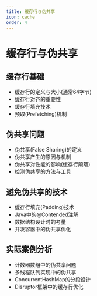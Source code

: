 ```yaml
---
title: 缓存行与伪共享
icon: cache
order: 4
---
```


# 缓存行与伪共享

## 缓存行基础

- 缓存行的定义与大小(通常64字节)
- 缓存行对齐的重要性
- 缓存行填充技术
- 预取(Prefetching)机制

## 伪共享问题

- 伪共享(False Sharing)的定义
- 伪共享产生的原因与机制
- 伪共享对性能的影响(缓存行颠簸)
- 检测伪共享的方法与工具

## 避免伪共享的技术

- 缓存行填充(Padding)技术
- Java中的@Contended注解
- 数据结构设计时的考量
- 并发容器中的伪共享优化

## 实际案例分析

- 计数器数组中的伪共享问题
- 多线程队列实现中的伪共享
- ConcurrentHashMap的分段设计
- Disruptor框架中的缓存行优化
